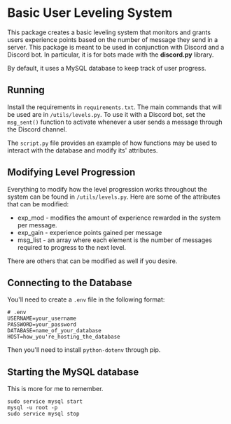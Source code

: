 # Basic User Leveling System

This package creates a basic leveling system that monitors and grants users experience
points based on the number of message they send in a server. This package is
meant to be used in conjunction with Discord and a Discord bot. In particular,
it is for bots made with the **discord.py** library.

By default, it uses a MySQL database to keep track of user progress.

## Running

Install the requirements in `requirements.txt`. The main commands that will be
used are in `/utils/levels.py`. To use it with a Discord bot, set the `msg_sent()`
function to activate whenever a user sends a message through the Discord channel.

The `script.py` file provides an example of how functions may be used to interact
with the database and modify its' attributes.

## Modifying Level Progression

Everything to modify how the level progression works throughout the system can
be found in `/utils/levels.py`. Here are some of the attributes that can be
modified:

* exp_mod - modifies the amount of experience rewarded in the system per message.
* exp_gain - experience points gained per message
* msg_list - an array where each element is the number of messages required
to progress to the next level.

There are others that can be modified as well if you desire.

## Connecting to the Database

You'll need to create a `.env` file in the following format:

```
# .env
USERNAME=your_username
PASSWORD=your_password
DATABASE=name_of_your_database
HOST=how_you're_hosting_the_database
```

Then you'll need to install `python-dotenv` through pip.

## Starting the MySQL database

This is more for me to remember.

```
sudo service mysql start
mysql -u root -p
sudo service mysql stop
```
